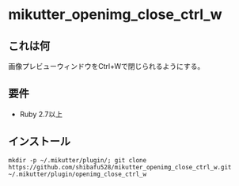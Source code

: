 mikutter_openimg_close_ctrl_w
====

## これは何
画像プレビューウィンドウをCtrl+Wで閉じられるようにする。

## 要件
* Ruby 2.7以上

## インストール
```
mkdir -p ~/.mikutter/plugin/; git clone https://github.com/shibafu528/mikutter_openimg_close_ctrl_w.git ~/.mikutter/plugin/openimg_close_ctrl_w
```
